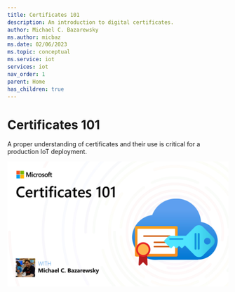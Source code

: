 ```yaml
---
title: Certificates 101
description: An introduction to digital certificates.
author: Michael C. Bazarewsky
ms.author: micbaz
ms.date: 02/06/2023
ms.topic: conceptual
ms.service: iot
services: iot
nav_order: 1
parent: Home
has_children: true
---
```


# Certificates 101

A proper understanding of certificates and their use is critical for
a production IoT deployment.

[![Watch the video](media/Certificates%20101.jpg)](https://aka.ms/Certificates101)
